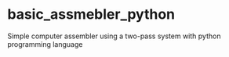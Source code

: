 # basic_assmebler_python
Simple computer assembler using a two-pass system with python programming language
